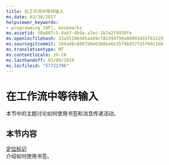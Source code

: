```yaml
---
title: 在工作流中等待输入
ms.date: 03/30/2017
helpviewer_keywords:
- programming [WF], bookmarks
ms.assetid: 50a007c5-8ab7-4b9a-a7ec-1b7e2f4930fe
ms.openlocfilehash: 33a55186985a4d9cf83394f99a80993455f61229
ms.sourcegitcommit: 160a88c8087b0e63606e6e35f9bd57fa5f69c168
ms.translationtype: MT
ms.contentlocale: zh-CN
ms.lasthandoff: 03/09/2019
ms.locfileid: "57721796"
---
```

# <a name="waiting-for-input-in-a-workflow"></a>在工作流中等待输入
本节中的主题讨论如何使用书签和消息传递活动。  
  
## <a name="in-this-section"></a>本节内容  
 [定位标记](bookmarks.md)  
 介绍如何使用书签。
